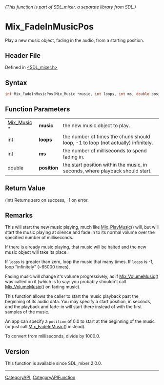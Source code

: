 ###### (This function is part of SDL_mixer, a separate library from SDL.)
# Mix_FadeInMusicPos

Play a new music object, fading in the audio, from a starting position.

## Header File

Defined in [<SDL_mixer.h>](https://github.com/libsdl-org/SDL_mixer/blob/SDL2/include/SDL_mixer.h)

## Syntax

```c
int Mix_FadeInMusicPos(Mix_Music *music, int loops, int ms, double position);
```

## Function Parameters

|                          |              |                                                                                  |
| ------------------------ | ------------ | -------------------------------------------------------------------------------- |
| [Mix_Music](Mix_Music) * | **music**    | the new music object to play.                                                    |
| int                      | **loops**    | the number of times the chunk should loop, -1 to loop (not actually) infinitely. |
| int                      | **ms**       | the number of milliseconds to spend fading in.                                   |
| double                   | **position** | the start position within the music, in seconds, where playback should start.    |

## Return Value

(int) Returns zero on success, -1 on error.

## Remarks

This will start the new music playing, much like
[Mix_PlayMusic](Mix_PlayMusic)() will, but will start the music playing at
silence and fade in to its normal volume over the specified number of
milliseconds.

If there is already music playing, that music will be halted and the new
music object will take its place.

If `loops` is greater than zero, loop the music that many times. If `loops`
is -1, loop "infinitely" (~65000 times).

Fading music will change it's volume progressively, as if
[Mix_VolumeMusic](Mix_VolumeMusic)() was called on it (which is to say: you
probably shouldn't call [Mix_VolumeMusic](Mix_VolumeMusic)() on fading
music).

This function allows the caller to start the music playback past the
beginning of its audio data. You may specify a start position, in seconds,
and the playback and fade-in will start there instead of with the first
samples of the music.

An app can specify a `position` of 0.0 to start at the beginning of the
music (or just call [Mix_FadeInMusic](Mix_FadeInMusic)() instead).

To convert from milliseconds, divide by 1000.0.

## Version

This function is available since SDL_mixer 2.0.0.

----
[CategoryAPI](CategoryAPI), [CategoryAPIFunction](CategoryAPIFunction)

